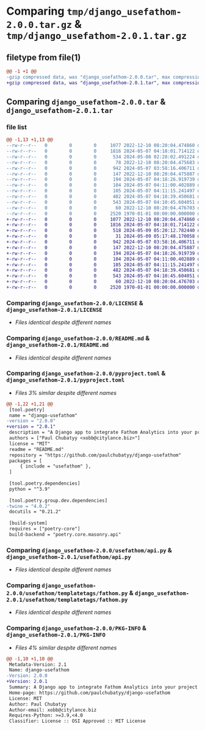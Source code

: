 # Comparing `tmp/django_usefathom-2.0.0.tar.gz` & `tmp/django_usefathom-2.0.1.tar.gz`

## filetype from file(1)

```diff
@@ -1 +1 @@
-gzip compressed data, was "django_usefathom-2.0.0.tar", max compression
+gzip compressed data, was "django_usefathom-2.0.1.tar", max compression
```

## Comparing `django_usefathom-2.0.0.tar` & `django_usefathom-2.0.1.tar`

### file list

```diff
@@ -1,13 +1,13 @@
--rw-r--r--   0        0        0     1077 2022-12-10 08:20:04.474860 django_usefathom-2.0.0/LICENSE
--rw-r--r--   0        0        0     1816 2024-05-07 04:18:01.714122 django_usefathom-2.0.0/README.md
--rw-r--r--   0        0        0      534 2024-05-08 02:28:02.491224 django_usefathom-2.0.0/pyproject.toml
--rw-r--r--   0        0        0       78 2022-12-10 08:20:04.475683 django_usefathom-2.0.0/usefathom/__init__.py
--rw-r--r--   0        0        0      942 2024-05-07 03:58:16.406711 django_usefathom-2.0.0/usefathom/api.py
--rw-r--r--   0        0        0      147 2022-12-10 08:20:04.475887 django_usefathom-2.0.0/usefathom/apps.py
--rw-r--r--   0        0        0      194 2024-05-07 04:18:26.919739 django_usefathom-2.0.0/usefathom/context_processors.py
--rw-r--r--   0        0        0      104 2024-05-07 04:11:00.402889 django_usefathom-2.0.0/usefathom/templates/usefathom/click.html
--rw-r--r--   0        0        0      105 2024-05-07 04:11:15.241497 django_usefathom-2.0.0/usefathom/templates/usefathom/submit.html
--rw-r--r--   0        0        0      482 2024-05-07 04:18:39.450681 django_usefathom-2.0.0/usefathom/templates/usefathom/usefathom.html
--rw-r--r--   0        0        0      543 2024-05-07 04:10:45.604051 django_usefathom-2.0.0/usefathom/templatetags/fathom.py
--rw-r--r--   0        0        0       60 2022-12-10 08:20:04.476703 django_usefathom-2.0.0/usefathom/tests.py
--rw-r--r--   0        0        0     2520 1970-01-01 00:00:00.000000 django_usefathom-2.0.0/PKG-INFO
+-rw-r--r--   0        0        0     1077 2022-12-10 08:20:04.474860 django_usefathom-2.0.1/LICENSE
+-rw-r--r--   0        0        0     1816 2024-05-07 04:18:01.714122 django_usefathom-2.0.1/README.md
+-rw-r--r--   0        0        0      518 2024-05-09 05:20:12.782440 django_usefathom-2.0.1/pyproject.toml
+-rw-r--r--   0        0        0       31 2024-05-09 05:17:48.170058 django_usefathom-2.0.1/usefathom/__init__.py
+-rw-r--r--   0        0        0      942 2024-05-07 03:58:16.406711 django_usefathom-2.0.1/usefathom/api.py
+-rw-r--r--   0        0        0      147 2022-12-10 08:20:04.475887 django_usefathom-2.0.1/usefathom/apps.py
+-rw-r--r--   0        0        0      194 2024-05-07 04:18:26.919739 django_usefathom-2.0.1/usefathom/context_processors.py
+-rw-r--r--   0        0        0      104 2024-05-07 04:11:00.402889 django_usefathom-2.0.1/usefathom/templates/usefathom/click.html
+-rw-r--r--   0        0        0      105 2024-05-07 04:11:15.241497 django_usefathom-2.0.1/usefathom/templates/usefathom/submit.html
+-rw-r--r--   0        0        0      482 2024-05-07 04:18:39.450681 django_usefathom-2.0.1/usefathom/templates/usefathom/usefathom.html
+-rw-r--r--   0        0        0      543 2024-05-07 04:10:45.604051 django_usefathom-2.0.1/usefathom/templatetags/fathom.py
+-rw-r--r--   0        0        0       60 2022-12-10 08:20:04.476703 django_usefathom-2.0.1/usefathom/tests.py
+-rw-r--r--   0        0        0     2520 1970-01-01 00:00:00.000000 django_usefathom-2.0.1/PKG-INFO
```

### Comparing `django_usefathom-2.0.0/LICENSE` & `django_usefathom-2.0.1/LICENSE`

 * *Files identical despite different names*

### Comparing `django_usefathom-2.0.0/README.md` & `django_usefathom-2.0.1/README.md`

 * *Files identical despite different names*

### Comparing `django_usefathom-2.0.0/pyproject.toml` & `django_usefathom-2.0.1/pyproject.toml`

 * *Files 3% similar despite different names*

```diff
@@ -1,22 +1,21 @@
 [tool.poetry]
 name = "django-usefathom"
-version = "2.0.0"
+version = "2.0.1"
 description = "A Django app to integrate Fathom Analytics into your project"
 authors = ["Paul Chubatyy <xobb@citylance.biz>"]
 license = "MIT"
 readme = "README.md"
 repository = "https://github.com/paulchubatyy/django-usefathom"
 packages = [
     { include = "usefathom" },
 ]
 
 [tool.poetry.dependencies]
 python = "^3.9"
 
 [tool.poetry.group.dev.dependencies]
-twine = "4.0.2"
 docutils = "0.21.2"
 
 [build-system]
 requires = ["poetry-core"]
 build-backend = "poetry.core.masonry.api"
```

### Comparing `django_usefathom-2.0.0/usefathom/api.py` & `django_usefathom-2.0.1/usefathom/api.py`

 * *Files identical despite different names*

### Comparing `django_usefathom-2.0.0/usefathom/templatetags/fathom.py` & `django_usefathom-2.0.1/usefathom/templatetags/fathom.py`

 * *Files identical despite different names*

### Comparing `django_usefathom-2.0.0/PKG-INFO` & `django_usefathom-2.0.1/PKG-INFO`

 * *Files 4% similar despite different names*

```diff
@@ -1,10 +1,10 @@
 Metadata-Version: 2.1
 Name: django-usefathom
-Version: 2.0.0
+Version: 2.0.1
 Summary: A Django app to integrate Fathom Analytics into your project
 Home-page: https://github.com/paulchubatyy/django-usefathom
 License: MIT
 Author: Paul Chubatyy
 Author-email: xobb@citylance.biz
 Requires-Python: >=3.9,<4.0
 Classifier: License :: OSI Approved :: MIT License
```

